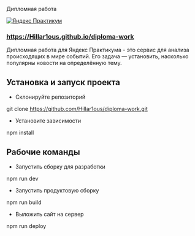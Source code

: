  Дипломная работа

[![Яндекс Практикум](https://yastatic.net/q/logoaas/v1/%D0%9F%D1%80%D0%B0%D0%BA%D1%82%D0%B8%D0%BA%D1%83%D0%BC.svg?color=6d6e75)](https://praktikum.yandex.ru/)

### https://Hillar1ous.github.io/diploma-work

Дипломная работа для Яндекс Практикума - это сервис для анализа происходящих в мире событий. Его задача — установить, насколько популярны новости на определённую тему.

## Установка и запуск проекта
* Склонируйте репозиторий

git clone https://github.com/Hillar1ous/diploma-work.git
* Установите зависимости

npm install
## Рабочие команды

* Запустить сборку для разработки

npm run dev
* Запустить продуктовую сборку

npm run build
* Выложить сайт на сервер

npm run deploy


